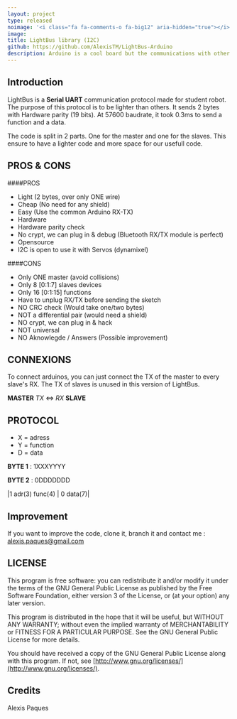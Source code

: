 ```yaml
---
layout: project
type: released
noimage: '<i class="fa fa-comments-o fa-big12" aria-hidden="true"></i>'
image: 
title: LightBus library (I2C)
github: https://github.com/AlexisTM/LightBus-Arduino
description: Arduino is a cool board but the communications with other Arduinos/Onboard computer are always the weak part. Lightbus is a <strong>lightweight</strong> middleware working over <strong>I2C</strong>.
---
```


Introduction
------------

LightBus is a **Serial UART** communication protocol made for student robot. The purpose of this protocol is to be lighter than others. It sends 2 bytes with Hardware parity (19 bits). At 57600 baudrate, it took 0.3ms to send a function and a data.

The code is split in 2 parts. One for the master and one for the slaves. This ensure to have a lighter code and more space for our usefull code.

PROS & CONS
-----------

####PROS

* Light (2 bytes, over only ONE wire)
* Cheap (No need for any shield)
* Easy  (Use the common Arduino RX-TX)
* Hardware
* Hardware parity check 
* No crypt, we can plug in & debug (Bluetooth RX/TX module is perfect)
* Opensource
* I2C is open to use it with Servos (dynamixel)

####CONS

* Only ONE master (avoid collisions)
* Only 8 [0:1:7] slaves devices
* Only 16 [0:1:15] functions
* Have to unplug RX/TX before sending the sketch
* NO CRC check (Would take one/two bytes)
* NOT a differential pair (would need a shield)
* NO crypt, we can plug in & hack
* NOT universal
* NO Aknowlegde / Answers (Possible improvement)

CONNEXIONS
-----------

To connect arduinos, you can just connect the TX of the master to every slave's RX. The TX of slaves is unused in this version of LightBus.

**MASTER** *TX*  <=>  *RX* **SLAVE**

PROTOCOL
--------

 * X = adress
 * Y = function
 * D = data

**BYTE 1** : 1XXXYYYY

**BYTE 2** : 0DDDDDDD

|1 adr(3) func(4) | 0 data(7)|

Improvement
-----------

If you want to improve the code, clone it, branch it and contact me : [alexis.paques@gmail.com](mailto:alexis.paques@gmail.com)

LICENSE
-------

This program is free software: you can redistribute it and/or modify
it under the terms of the GNU General Public License as published by
the Free Software Foundation, either version 3 of the License, or
(at your option) any later version.

This program is distributed in the hope that it will be useful,
but WITHOUT ANY WARRANTY; without even the implied warranty of
MERCHANTABILITY or FITNESS FOR A PARTICULAR PURPOSE. See the
GNU General Public License for more details.

You should have received a copy of the GNU General Public License
along with this program.  If not, see [http://www.gnu.org/licenses/](http://www.gnu.org/licenses/).


Credits
---------

Alexis Paques